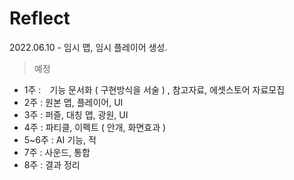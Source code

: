 # Reflect
 
2022.06.10 - 임시 맵, 임시 플레이어 생성.






> 예정
- 1주 :　기능 문서화 ( 구현방식을 서술 ) , 참고자료, 에셋스토어 자료모집
- 2주 : 원본 맵, 플레이어, UI
- 3주 : 퍼즐, 대칭 맵, 광원, UI
- 4주 : 파티클, 이펙트 ( 안개, 화면효과 )
- 5~6주 : AI 기능, 적
- 7주 : 사운드, 통합
- 8주 : 결과 정리
